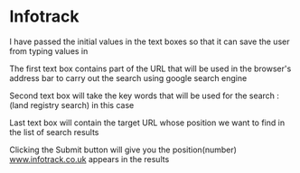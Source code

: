 # Infotrack

I have passed the initial values in the text boxes so that it can save the user from typing values in

The first text box contains part of the URL that will be used in the browser's address bar to carry out the search using google search engine

Second text box will take the key words that will be used for the search : (land registry search) in this case

Last text box will contain the target URL whose position we want to find in the list of search results

Clicking the Submit button will give you the position(number) www.infotrack.co.uk appears in the results
